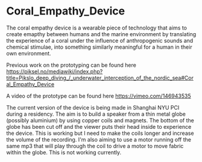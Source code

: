 # Coral_Empathy_Device
The coral empathy device is a wearable piece of technology that aims to create emapthy between humans and the marine environment by translating the experience of a coral under the influence of anthropogenic sounds and chemical stimulae, into something similarly meaningful for a human in their own environment.

Previous work on the prototyping can be found here https://piksel.no/mediawiki/index.php?title=Pikslo_deep_diving_/_underwater_interception_of_the_nordic_sea#Coral_Empathy_Device

A video of the prototype can be found here https://vimeo.com/146943535

The current version of the device is being made in Shanghai NYU PCI during a residency. The aim is to build a speaker from a thin metal globe (possibly aluminium) by using copper coils and magnets. The bottom of the globe has been cut off and the viewer puts their head inside to experience the device. This is working but I need to make the coils longer and increase the volume of the recording. I'm also aiming to use a motor running off the same mp3 that will play through the coil to drive a motor to move fabric within the globe. This is not working currently.

